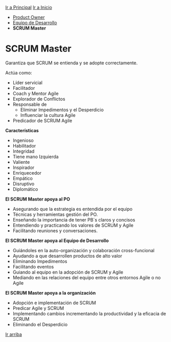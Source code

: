 [Ir a Principal](../SCRUM.md)  [Ir a Inicio](../Roles.md)

- [Product Owner](./PO.md)
- [Equipo de Desarrollo](./ED.md)
- __SCRUM Master__

# SCRUM Master

Garantiza que SCRUM se entienda y se adopte correctamente.

Actúa como:
- Líder servicial
- Facilitador
- Coach y Mentor Agile
- Explorador de Conflictos
- Responsable de 
    - Eliminar Impedimentos y el Desperdicio
    - Influenciar la cultura Agile
- Predicador de SCRUM Agile

__Características__
- Ingenioso
- Habilitador
- Integridad
- Tiene mano Izquierda
- Valiente
- Inspirador
- Enriquecedor
- Empático
- Disruptivo
- Diplomático

__El SCRUM Master apoya al PO__
+ Asegurando que la estrategia es entendida por el equipo
+ Técnicas y herramientas gestión del PO.
+ Enseñando la importancia de tener PB´s claros y concisos
+ Entendiendo y practicando los valores de SCRUM y Agile
+ Facilitando reuniones y conversaciones.

__El SCRUM Master apoya al Equipo de Desarrollo__
+ Guiándoles en la auto-organización y colaboración cross-funcional
+ Ayudando a que desarrollen productos de alto valor
+ Eliminando Impedimentos
+ Facilitando eventos
+ Guiando al equipo en la adopción de SCRUM y Agile
+ Mediando en las relaciones del equipo entre otros entornos Agile o no Agile

__El SCRUM Master apoya a la organización__
+ Adopción e implementación de SCRUM
+ Predicar Agile y SCRUM
+ Implementando cambios incrementando la productividad y la eficacia de SCRUM
+ Eliminando el Desperdicio

[Ir arriba](#scrum-master)
